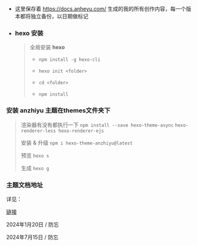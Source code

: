 - 这里保存着 https://docs.anheyu.com/ 生成的我的所有创作内容，每一个版本都将独立备份，以日期做标记

- ### hexo 安装

  > 全局安装 **hexo**
   >
   > - `npm install -g hexo-cli`
   >
   >  - `hexo init <folder>`
   >
   >  - `cd <folder>`
   >
   >  - `npm install`
   >
### 安装 **anzhiyu** 主题在themes文件夹下
> 渲染器有没有都执行一下 `npm install --save hexo-theme-async` `hexo-renderer-less hexo-renderer-ejs`
>
> 安装 & 升级 `npm i hexo-theme-anzhiyu@latest`
>
> 预览 `hexo s`
>
> 生成 `hexo g`


### 主题文档地址

详见：

[链接](https://docs.anheyu.com/)

2024年1月20日 / 防忘

2024年7月15日 / 防忘
